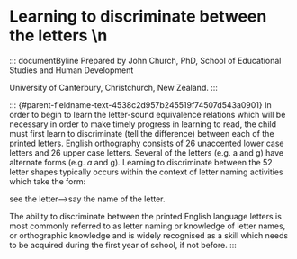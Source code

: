 # Learning to discriminate between the letters \n

::: documentByline
Prepared by John Church, PhD, School of Educational Studies and Human
Development

University of Canterbury, Christchurch, New Zealand.
:::

::: {#parent-fieldname-text-4538c2d957b245519f74507d543a0901}
In order to begin to learn the letter-sound equivalence relations which
will be necessary in order to make timely progress in learning to read,
the child must first learn to discriminate (tell the difference) between
each of the printed letters. English orthography consists of 26
unaccented lower case letters and 26 upper case letters. Several of the
letters (e.g. a and g) have alternate forms (e.g. *a* and g)*.* Learning
to discriminate between the 52 letter shapes typically occurs within the
context of letter naming activities which take the form:

see the letter--\>say the name of the letter.

The ability to discriminate between the printed English language letters
is most commonly referred to as letter naming or knowledge of letter
names, or orthographic knowledge and is widely recognised as a skill
which needs to be acquired during the first year of school, if not
before.
:::
